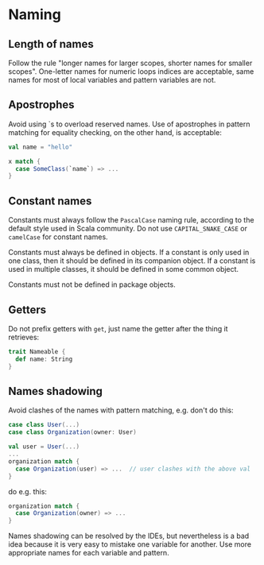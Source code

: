 # Naming

## Length of names

Follow the rule "longer names for larger scopes, shorter names for smaller scopes". One-letter names for numeric loops indices are acceptable, same names for most of local variables and pattern variables are not.

## Apostrophes

Avoid using \`s to overload reserved names. Use of apostrophes in pattern matching for equality checking, on the other hand, is acceptable:

```scala
val name = "hello"

x match {
  case SomeClass(`name`) => ...
}
```

## Constant names

Constants must always follow the `PascalCase` naming rule, according to the default style used in Scala community. Do not use `CAPITAL_SNAKE_CASE` or `camelCase` for constant names.

Constants must always be defined in objects. If a constant is only used in one class, then it should be defined in its companion object. If a constant is used in multiple classes, it should be defined in some common object.

Constants must not be defined in package objects.

## Getters

Do not prefix getters with `get`, just name the getter after the thing it retrieves:

```scala
trait Nameable {
  def name: String
}
```

## Names shadowing

Avoid clashes of the names with pattern matching, e.g. don't do this:

```scala
case class User(...)
case class Organization(owner: User)

val user = User(...)
...
organization match {
  case Organization(user) => ...  // user clashes with the above val
}
```

do e.g. this:

```scala
organization match {
  case Organization(owner) => ...
}
```

Names shadowing can be resolved by the IDEs, but nevertheless is a bad idea because it is very easy to mistake one variable for another. Use more appropriate names for each variable and pattern.
